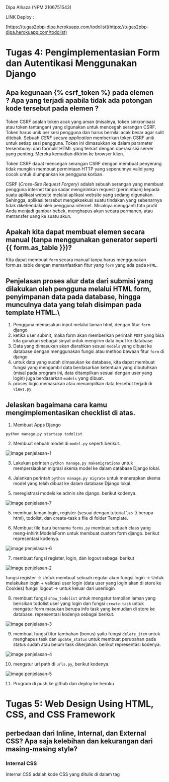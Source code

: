 Dipa Alhaza (NPM 2106751543)

LINK Deploy :

[https://tugas2pbp-dipa.herokuapp.com/todolist](https://tugas2pbp-dipa.herokuapp.com/todolist)



# Tugas 4: Pengimplementasian Form dan Autentikasi Menggunakan Django

## Apa kegunaan {% csrf_token %} pada elemen <form>? Apa yang terjadi apabila tidak ada potongan kode tersebut pada elemen <form>?
Token CSRF adalah token acak yang aman (misalnya, token sinkronisasi atau token tantangan) yang digunakan untuk mencegah serangan CSRF. Token harus unik per sesi pengguna dan harus bernilai acak besar agar sulit ditebak. Sebuah _CSRF secure application_ memberikan token CSRF unik untuk setiap sesi pengguna. Token ini dimasukkan ke dalam parameter tersembunyi dari formulir HTML yang terkait dengan operasi sisi server yang penting. Mereka kemudian dikirim ke browser klien.

Token CSRF dapat mencegah serangan CSRF dengan membuat penyerang tidak mungkin membuat permintaan HTTP yang sepenuhnya valid yang cocok untuk diumpankan ke pengguna korban.

CSRF (_Cross-Site Request Forgery_) adalah sebuah serangan yang membuat pengguna internet  tanpa sadar mengirimkan request (permintaan) kepada suatu aplikasi website melalui aplikasi website yang sedang digunakan. Sehingga, aplikasi tersebut mengeksekusi suatu tindakan yang sebenarnya tidak dikehendaki oleh pengguna internet. Misalnya mengganti foto profil Anda menjadi gambar bebek, menghapus akun secara permanen, atau metransfer uang ke suatu akun. 

## Apakah kita dapat membuat elemen <form> secara manual (tanpa menggunakan generator seperti {{ form.as_table }})? 

Kita dapat membuat `form` secara manual tanpa harus menggunakan form.as_table dengan memanfaatkan fitur yang `form` yang ada pada `HTML`.

##  Penjelasan proses alur data dari submisi yang dilakukan oleh pengguna melalui HTML form, penyimpanan data pada database, hingga munculnya data yang telah disimpan pada template HTML.\

1. Pengguna memasukan input melalui laman html, dengan fitur `form` django
2. ketika user submit, maka form akan memberikan perintah `POST` yang bisa kita gunakan sebagai sinyal untuk mengirim data input ke database
2. Data yang dimasukan akan diarahkan sesuai `models` yang dibuat ke database dengan menggunakan fungsi atau method bawaan fitur `form` di django
3. untuk data yang sudah dimasukan ke database, kita dapat membuat fungsi yang mengambil data berdasarkan ketentuan yang dibutuhkan (misal pada program ini, data ditampilkan sesuai dengan user yang login) juga berdasarkan `models` yang dibuat.
4. proses logic memasukan atau menampilkan data tersebut terjadi di `views.py`


## Jelaskan bagaimana cara kamu mengimplementasikan checklist di atas.

1. Membuat Apps Django
```shell
python manage.py startapp todolist
```
2. Membuat sebuah model di `model.py` seperti berikut.

![image penjelasan-1](photo/Penjelasan1.jpg)

3. Lakukan perintah `python manage.py makemigrations` untuk mempersiapkan migrasi skema model ke dalam database Django lokal.

4. Jalankan perintah `python manage.py migrate` untuk menerapkan skema model yang telah dibuat ke dalam database Django lokal.

5. meregistrasi models ke admin site django. berikut kodenya.

![image penjelasan-7](photo/Penjelasan7.jpg)

5. membuat laman login, register (sesuai dengan tutorial `lab 3` berupa html), todolist, dan create-task s file di folder Template.

6. Membuat file baru bernama `forms.py` membuat sebuah class yang meng-inhirit ModelsForm untuk membuat custom form django. berikut representasi kodenya.

![image penjelasan-6](photo/Penjelasan6.jpg)


7. membuat fungsi register, login, dan logout sebagai berikut

![image penjelasan-2](photo/Penjelasan2.jpg)

fungsi register -> Untuk membuat sebuah regular akun
fungsi login -> Untuk melakukan login + validasi user login (data user yang login akan di store ke Cookies)
fungsi logout -> untuk keluar dari userlogin


8. membuat fungsi `show_todolist` untuk mengatur tampilan laman yang berisikan todolist user yang login dan fungsi `create-task` untuk mengatur form masukan berupa info task yang kemudian di store ke database. representasi kodenya sebagai berikut.

![image penjelasan-3](photo/Penjelasan3.jpg)


9. membuat fungsi fitur tambahan (bonus) yaitu fungsi `delete_item` untuk menghapus task dan `update_status` untuk membuat perubahan pada status sudah atau belum task dikerjakan.
berikut representasi kodenya.

![image penjelasan-4](photo/Penjelasan4.jpg)


10. mengatur url path di `urls.py`, berikut kodenya.

![image penjelasan-5](photo/Penjelasan5.jpg)


11. Program di push ke github dan deploy ke heroku

# Tugas 5: Web Design Using HTML, CSS, and CSS Framework

## perbedaan dari Inline, Internal, dan External CSS? Apa saja kelebihan dan kekurangan dari masing-masing style?

### Internal CSS

Internal CSS adalah kode CSS yang ditulis di dalam tag <style> dan kode HTML dituliskan di bagian atas (header) file HTML. Internal CSS dapat digunakan untuk membuat tampilan pada satu halaman website dan tidak digunakan pada halaman website yang lain.

### External CSS

Eksternal CSS adalah kode CSS yang ditulis terpisah dengan kode HTML Eksternal CSS ditulis di sebuah file khusus yang berekstensi .css. File eksternal CSS biasanya diletakkan setelah bagian <head> pada halaman.

### Inline CSS

Inline CSS adalah kode CSS yang ditulis langsung pada atribut elemen HTML. Setiap elemen HTML memiliki atribut style, di situ lah inline CSS ditulis.

## Macam-macam TAG HTML

`<!DOCTYPE>`	Tag untuk menentukan tipe dokumen

`<html>`	    Tag untuk membuat sebuah dokumen HTML

`<title>`	    Tag untuk membuat judul dari sebuah halaman

`<body>`	    Tag untuk membuat tubuh dari sebuah halaman

`<h1> to <h6>`	Tag untuk membuat heading

`<p>`	        Tag untuk membuat paragraf

`<br>`	        Memasukan satu baris putus

`<hr>`	        Tag untuk membuat perubahan dasar kata didalam isi

`<!--...-->`	Tag untuk membuat komentar

`<form>`	    Tag untuk membuat sebuah form HTML untuk input pengguna

`<input>`	    Tag untuk membuat sebuah kontrol input

`<textarea>`	Tag untuk membuat sebuah kontrol input multibaris (text area)

`<button>`	    Tag untuk membuat sebuah tombol yang dapat diklik

`<select>`	    Tag untuk membuat sebuah daftar drop-down

`<img>`	        Tag untuk membuat gambar

`<a>`	        Tag untuk membuat hyperlink

`<link>`	    Tag untuk membuat hubungan antara dokumen dan sumber daya eksternal (paling sering digunakan untuk link ke style sheet)

`<nav>`	        Tag untuk membuat navigasi link (tag baru HTML5)

`<style>`	    Tag untuk membuat informasi style untuk dokumen

`<div>`	        Tag untuk membuat sebuah bagian dalam dokumen

`<span>`	    Tag untuk membuat sebuah bagian dalam dokumen

`<header>`	    Tag untuk membuat sebuah header untuk dokumen atau bagian (tag baru HTML5)

`<footer>`	    Tag untuk membuat footer untuk dokumen atau bagian (tag baru HTML5)

`<section>`	    Tag untuk membuat bagian dalam dokumen (tag baru HTML5)

`<article>`	    Tag untuk membuat sebuah artikel (tag baru HTML5)

`<aside>`	    Tag untuk membuat konten lain selain dari konten halaman (tag baru HTML5)


## Tipe Selector di CSS

1.SeleKtor Tag = Selektor ini akan memilih elemen berdasarkan nama tag.

2.Selektor Class = selektor yang memilih elemen berdasarkan nama class yang diberikan. Selektor class dibuat dengan tanda titik di depannya.contohnya `.namaClass`

3.Selektor ID = Selektor ID hampir sama dengan class. Bedanya, ID bersifat unik. Hanya boleh digunakan oleh satu elemen saja. Selektor ID ditandai dengan tanda pagar `(#)` di depannya. Contohnya, `#namaId`

4.Selektor Atribut = selektor yang memilih elemen berdasarkan atribut. Selektor ini hampir sama seperti selektor Tag. 
contohnya `input[type=text]`, Artinya kita akan memilih semua elemen `<input>` yang memiliki atribut `type='text'`.

5.Selektor Universal = Selektor universal adalah selektor yang digunakan untuk menyeleksi semua elemen pada jangkauan (scope)tertentu dengan menggunakan (`*`).

6. Pseudo Selektor = selektor untuk memilih elemen semu seperti state pada elemen, elemen before dan after, elemen ganjil, dan sebagainya.

Ada dua macam pseudo selektor:
    1.pseudo-class selektor untuk state elemen;
    2.pseudo-element selektor untuk elemen semu di HTML.

## Cara Implementasi Styling Pages

1. copy link CDN Bootstrap, lalu di taruh pada kode HTML (link tersebut di `base.html`).
2. edit tag html di folder template sesuai ketentuan bootstrap.



